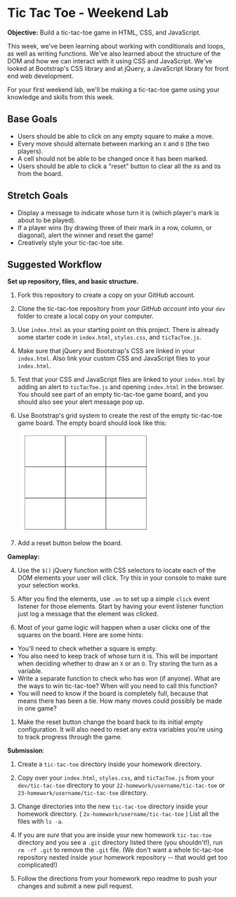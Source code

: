 # Tic Tac Toe - Weekend Lab

**Objective:** Build a tic-tac-toe game in HTML, CSS, and JavaScript.


This week, we've been learning about working with conditionals and loops, as well as writing functions. We've also learned about the structure of the DOM and how we can interact with it using CSS and JavaScript. We've looked at Bootstrap's CSS library and at jQuery, a JavaScript library for front end web development.

For your first weekend lab, we'll be making a tic-tac-toe game using your knowledge and skills from this week.

## Base Goals
* Users should be able to click on any empty square to make a move.   
* Every move should alternate between marking an `X` and `O` (the two players).  
* A cell should not be able to be changed once it has been marked.  
* Users should be able to click a "reset" button to clear all the `X`s and `O`s from the board.  


## Stretch Goals

* Display a message to indicate whose turn it is (which player's mark is about to be played).    
* If a player wins (by drawing three of their mark in a row, column, or diagonal), alert the winner and reset the game!   
* Creatively style your tic-tac-toe site.  

## Suggested Workflow

**Set up repository, files, and basic structure.**

1. Fork this repository to create a copy on your GitHub account.
1. Clone the tic-tac-toe repository from *your GitHub account* into your `dev` folder to create a local copy on your computer.

2. Use `index.html` as your starting point on this project. There is already some starter code in `index.html`, `styles.css`, and `ticTacToe.js`. 

1. Make sure that jQuery and Bootstrap's CSS are linked in your `index.html`. Also link your custom CSS and JavaScript files to your `index.html`.

3. Test that your CSS and JavaScript files are linked to your `index.html` by adding an alert to `ticTacToe.js` and opening `index.html` in the browser. You should see part of an empty tic-tac-toe game board, and you should also see your alert message pop up.

1. Use Bootstrap's grid system to create the rest of the empty tic-tac-toe game board. The empty board should look like this:

    <img src="board.png" width="300px" alt="empty tic tac toe board">

1. Add a reset button below the board.

**Gameplay:**

4. Use the `$()` jQuery function with CSS selectors to locate each of the DOM elements your user will click. Try this in your console to make sure your selection works.  

1. After you find the elements, use `.on` to set up a simple `click` event listener for those elements. Start by having your event listener function just log a message that the element was clicked.  

1. Most of your game logic will happen when a user clicks one of the squares on the board.  Here are some hints:

  * You'll need to check whether a square is empty. 
  * You also need to keep track of whose turn it is. This will be important when deciding whether to draw an `X` or an `O`.  Try storing the turn as a variable. 
  * Write a separate function to check who has won (if anyone). What are the ways to win tic-tac-toe?  When will you need to call this function?
  * You will need to know if the board is completely full, because that means there has been a tie. How many moves could possibly be made in one game?

1. Make the reset button change the board back to its initial empty configuration. It will also need to reset any extra variables you're using to track progress through the game.

**Submission**: 

1. Create a `tic-tac-toe` directory inside your homework directory.  

1. Copy over your `index.html`, `styles.css`, and `ticTacToe.js` from your `dev/tic-tac-toe` directory to your `22-homework/username/tic-tac-toe` or `23-homework/username/tic-tac-toe` directory.

1. Change directories into the new `tic-tac-toe` directory inside your homework directory.  ( `2x-homework/username/tic-tac-toe` )  List all the files with `ls -a`.   

1. If you are *sure* that you are inside your new homework `tic-tac-toe` directory and you see a `.git` directory listed there (you shouldn't!), run `rm -rf .git` to remove the `.git` file. (We don't want a whole tic-tac-toe repository nested inside your homework repository -- that would get too complicated!)

1. Follow the directions from your homework repo readme to push your changes and submit a new pull request.

